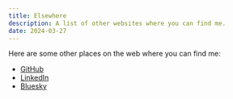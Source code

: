 ```yaml
---
title: Elsewhere
description: A list of other websites where you can find me.
date: 2024-03-27
---
```


Here are some other places on the web where you can find me:

* [GitHub](https://github.com/rubenarakelyan)
* [LinkedIn](https://www.linkedin.com/in/rubenarakelyan/)
* [Bluesky](https://bsky.app/profile/wackomenace.co.uk)
